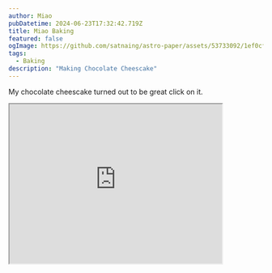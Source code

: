```yaml
---
author: Miao
pubDatetime: 2024-06-23T17:32:42.719Z
title: Miao Baking
featured: false
ogImage: https://github.com/satnaing/astro-paper/assets/53733092/1ef0cf03-8137-4d67-ac81-84a032119e3a
tags:
  - Baking
description: "Making Chocolate Cheescake"
---
```


My chocolate cheescake turned out to be great click on it.

<iframe width="420" height="315"
src="https://www.youtube.com/embed/_skXSpQhw6I">
</iframe>
